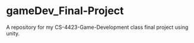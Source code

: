 # gameDev_Final-Project
A repository for my CS-4423-Game-Development class final project using unity.
